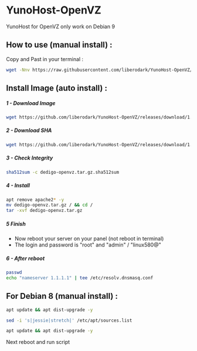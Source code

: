 # YunoHost-OpenVZ
YunoHost for OpenVZ only work on Debian 9

## How to use (manual install) :

Copy and Past in your terminal :

```bash
wget -Nnv https://raw.githubusercontent.com/liberodark/YunoHost-OpenVZ/master/install.sh && chmod +x install.sh; ./install.sh
```

## Install Image (auto install) :

#####  1 - Download Image
```bash
wget https://github.com/liberodark/YunoHost-OpenVZ/releases/download/1.0/dedigo-openvz.tar.gz
```
##### 2 - Download SHA
```bash
wget https://github.com/liberodark/YunoHost-OpenVZ/releases/download/1.0/dedigo-openvz.tar.gz.sha512sum
```

##### 3 - Check Integrity
```bash
sha512sum -c dedigo-openvz.tar.gz.sha512sum
```
##### 4 - Install

```bash
apt remove apache2* -y
mv dedigo-openvz.tar.gz / && cd /
tar -xvf dedigo-openvz.tar.gz
```

##### 5 Finish
- Now reboot your server on your panel (not reboot in terminal)
- The login and password is "root" and "admin" / "linux580@"

##### 6 - After reboot 

```bash
passwd
echo "nameserver 1.1.1.1" | tee /etc/resolv.dnsmasq.conf
```

## For Debian 8 (manual install) :

```bash
apt update && apt dist-upgrade -y
```

```bash
sed -i 's|jessie|stretch|' /etc/apt/sources.list
```

```bash
apt update && apt dist-upgrade -y
```

Next reboot and run script
